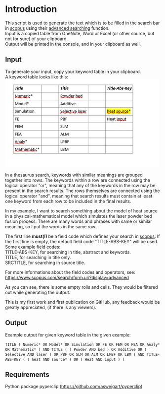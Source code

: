 # Introduction

This script is used to generate the text which is to be filled in the search bar in [scopus](https://www.scopus.com/) using their
[advanced searching](https://www.scopus.com/search/form.uri?display=advanced) function.  
Input is a copied table from OneNote, Word or Excel (or other source, but not for sure) of your clipboard.  
Output will be printed in the console, and in your clipboard as well.

## Input
To generate your input, copy your keyword table in your clipboard.  
A keyword table looks like this:  
![Alt text](./media/table_example.png)

In a thesaurus search, keywords with similar meanings are grouped together into rows. The keywords within a row are 
connected using the logical operator "or", meaning that any of the keywords in the row may be present in the search results. 
The rows themselves are connected using the logical operator "and", meaning that search results must contain at least 
one keyword from each row to be included in the final results.

In my example, I want to search something about the model of heat source in a physical-mathematical model which simulates
the laser powder bed fusion process. There are many words and phrases with same or similar meaning, so I put the words in
the same row. 

The first line <b> must(!) </b> be a field code which defines your search in [scopus](https://www.scopus.com/). If the first
line is empty, the default field code "TITLE-ABS-KEY" will be used.  
Some example field codes:  
TITLE-ABS-KEY, for searching in title, abstract and keywords.  
TITLE, for searching in title only.  
SRCTITLE, for searching in source title.  

For more informations about the field codes and operators, see: https://www.scopus.com/search/form.uri?display=advanced

As you can see, there is some empty rolls and cells. They would be filtered out while generating the output.

This is my first work and first publication on GitHub, any feedback would be greatly appreciated, (if there is any viewers).

## Output

Example output for given keyword table in the given example:

```
TITLE ( Numeric* OR Model* OR Simulation OR FE OR FEM OR FEA OR Analy* OR Mathematic* ) AND TITLE ( ( Powder AND bed ) OR Additive OR ( Selective AND laser ) OR PBF OR SLM OR ALM OR LPBF OR LBM ) AND TITLE-ABS-KEY ( ( heat AND source* ) OR ( Heat AND input ) ) 
```

## Requirements

Python package pyperclip (https://github.com/asweigart/pyperclip)